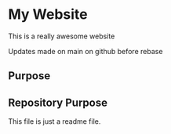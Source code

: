 # My Website

This is a really awesome website

Updates made on main on github before rebase

## Purpose

## Repository Purpose
This file is just a readme file.
